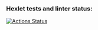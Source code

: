 ### Hexlet tests and linter status:
[![Actions Status](https://github.com/Victoria-Borovik/frontend-project-12/actions/workflows/hexlet-check.yml/badge.svg)](https://github.com/Victoria-Borovik/frontend-project-12/actions)